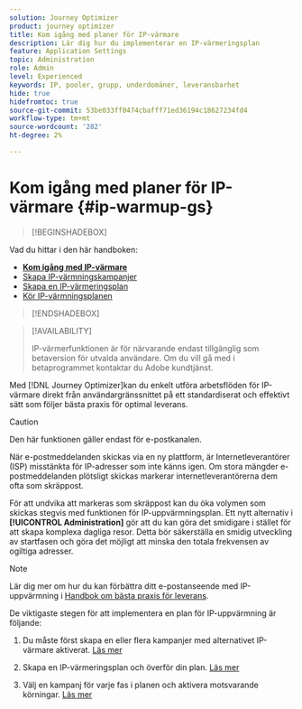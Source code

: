 ```yaml
---
solution: Journey Optimizer
product: journey optimizer
title: Kom igång med planer för IP-värmare
description: Lär dig hur du implementerar en IP-värmeringsplan
feature: Application Settings
topic: Administration
role: Admin
level: Experienced
keywords: IP, pooler, grupp, underdomäner, leveransbarhet
hide: true
hidefromtoc: true
source-git-commit: 53be033ff0474cbafff71ed36194c18627234fd4
workflow-type: tm+mt
source-wordcount: '282'
ht-degree: 2%

---
```


# Kom igång med planer för IP-värmare {#ip-warmup-gs}

<!--
>[!CONTEXTUALHELP]
>id="ajo_admin_ip_warmup_plan"
>title="Define your IP warmup plan"
>abstract="You can perform IP warmup workflows directly from the Journey Optimizer interface in a standardized and efficient way that follows the best practices for optimal deliverability."
-->

>[!BEGINSHADEBOX]

Vad du hittar i den här handboken:

* **[Kom igång med IP-värmare](ip-warmup-gs.md)**
* [Skapa IP-värmningskampanjer](ip-warmup-campaign.md)
* [Skapa en IP-värmeringsplan](ip-warmup-plan.md)
* [Kör IP-värmningsplanen](ip-warmup-running.md)

>[!ENDSHADEBOX]

>[!AVAILABILITY]
>
>IP-värmerfunktionen är för närvarande endast tillgänglig som betaversion för utvalda användare. Om du vill gå med i betaprogrammet kontaktar du Adobe kundtjänst.

Med [!DNL Journey Optimizer]kan du enkelt utföra arbetsflöden för IP-värmare direkt från användargränssnittet på ett standardiserat och effektivt sätt som följer bästa praxis för optimal leverans.

>[!CAUTION]
>
>Den här funktionen gäller endast för e-postkanalen.

När e-postmeddelanden skickas via en ny plattform, är Internetleverantörer (ISP) misstänkta för IP-adresser som inte känns igen. Om stora mängder e-postmeddelanden plötsligt skickas markerar internetleverantörerna dem ofta som skräppost.

För att undvika att markeras som skräppost kan du öka volymen som skickas stegvis med funktionen för IP-uppvärmningsplan. Ett nytt alternativ i **[!UICONTROL Administration]** gör att du kan göra det smidigare i stället för att skapa komplexa dagliga resor. Detta bör säkerställa en smidig utveckling av startfasen och göra det möjligt att minska den totala frekvensen av ogiltiga adresser.

>[!NOTE]
>
>Lär dig mer om hur du kan förbättra ditt e-postanseende med IP-uppvärmning i [Handbok om bästa praxis för leverans](https://experienceleague.adobe.com/docs/deliverability-learn/deliverability-best-practice-guide/additional-resources/generic-resources/increase-reputation-with-ip-warming.html).

<!--
Benefits

* Standardization on Campaign which will be easy for practitioners too > why?

* No more pain of creating queries, audiences and testing those as system will create the audiences. 

* Ease of excluding domains and changing the plan with help of simple toggles to exclude OR by editing numbers inline or create new phases or reupload plan if drastic change. No more pain of editing audience definitions, journey conditions

* There is an expectation that with this, it will ease around 30% of effort and will be much better experience for consultant/partner/practitioner - right from planning to execution to reporting
-->

De viktigaste stegen för att implementera en plan för IP-uppvärmning är följande:

1. Du måste först skapa en eller flera kampanjer med alternativet IP-värmare aktiverat. [Läs mer](ip-warmup-campaign.md) <!--this is usually done by a marketer persona??)-->

1. Skapa en IP-värmeringsplan och överför din plan. [Läs mer](ip-warmup-plan.md) <!--this is usually done by a deliverability consultant??-->

1. Välj en kampanj för varje fas i planen och aktivera motsvarande körningar. [Läs mer](ip-warmup-running.md)
